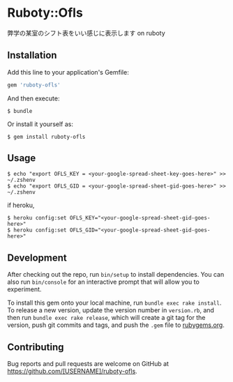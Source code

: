 # Ruboty::Ofls
弊学の某室のシフト表をいい感じに表示します on ruboty

## Installation

Add this line to your application's Gemfile:

```ruby
gem 'ruboty-ofls'
```

And then execute:

    $ bundle

Or install it yourself as:

    $ gem install ruboty-ofls

## Usage

```
$ echo "export OFLS_KEY = <your-google-spread-sheet-key-goes-here>" >> ~/.zshenv
$ echo "export OFLS_GID = <your-google-spread-sheet-gid-goes-here>" >> ~/.zshenv
```
  
if heroku, 
```
$ heroku config:set OFLS_KEY="<your-google-spread-sheet-gid-goes-here>"
$ heroku config:set OFLS_GID="<your-google-spread-sheet-gid-goes-here>"
```



## Development

After checking out the repo, run `bin/setup` to install dependencies. You can also run `bin/console` for an interactive prompt that will allow you to experiment.

To install this gem onto your local machine, run `bundle exec rake install`. To release a new version, update the version number in `version.rb`, and then run `bundle exec rake release`, which will create a git tag for the version, push git commits and tags, and push the `.gem` file to [rubygems.org](https://rubygems.org).

## Contributing

Bug reports and pull requests are welcome on GitHub at https://github.com/[USERNAME]/ruboty-ofls.
